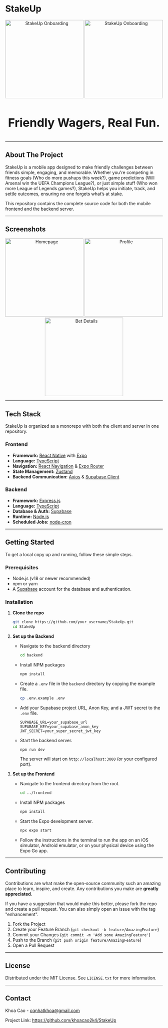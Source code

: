 # StakeUp

<div align="center">
  <img src="frontend/assets/images/onboard_img.gif" alt="StakeUp Onboarding" width="250"/>
  <img src="frontend/assets/images/logo.svg" alt="StakeUp Onboarding" width="250"/>
</div>

<div align="center" style="font-size: 32px;">

<h3>Friendly Wagers, Real Fun.</h3>

</div>

---

## About The Project

StakeUp is a mobile app designed to make friendly challenges between friends simple, engaging, and memorable. Whether you're competing in fitness goals (Who do more pushups this week?), game predictions (Will Arsenal win the UEFA Champions League?), or just simple stuff (Who won more League of Legends games?), StakeUp helps you initiate, track, and settle outcomes, ensuring no one forgets what’s at stake.

This repository contains the complete source code for both the mobile frontend and the backend server.

---

## Screenshots

<div align="center">
  <img src="assets/homepage.jpg" alt="Homepage" width="250" />
  <img src="assets/profile.jpg" alt="Profile" width="250" />
  <img src="assets/bet_details.jpg" alt="Bet Details" width="250" />
</div>

---

## Tech Stack

StakeUp is organized as a monorepo with both the client and server in one repository.

### Frontend

*   **Framework:** [React Native](https://reactnative.dev/) with [Expo](https://expo.dev/)
*   **Language:** [TypeScript](https://www.typescriptlang.org/)
*   **Navigation:** [React Navigation](https://reactnavigation.org/) & [Expo Router](https://expo.github.io/router/)
*   **State Management:** [Zustand](https://github.com/pmndrs/zustand)
*   **Backend Communication:** [Axios](https://axios-http.com/) & [Supabase Client](https://supabase.com/docs/library/js/getting-started)

### Backend

*   **Framework:** [Express.js](https://expressjs.com/)
*   **Language:** [TypeScript](https://www.typescriptlang.org/)
*   **Database & Auth:** [Supabase](https://supabase.com/)
*   **Runtime:** [Node.js](https://nodejs.org/)
*   **Scheduled Jobs:** [node-cron](https://github.com/node-cron/node-cron)

---

## Getting Started

To get a local copy up and running, follow these simple steps.

### Prerequisites

*   Node.js (v18 or newer recommended)
*   npm or yarn
*   A [Supabase](https://supabase.com/) account for the database and authentication.

### Installation

1.  **Clone the repo**
    ```sh
    git clone https://github.com/your_username/StakeUp.git
    cd StakeUp
    ```

2.  **Set up the Backend**

    *   Navigate to the backend directory
        ```sh
        cd backend
        ```
    *   Install NPM packages
        ```sh
        npm install
        ```
    *   Create a `.env` file in the `backend` directory by copying the example file.
        ```sh
        cp .env.example .env
        ```
    *   Add your Supabase project URL, Anon Key, and a JWT secret to the `.env` file.
        ```dotenv
        SUPABASE_URL=your_supabase_url
        SUPABASE_KEY=your_supabase_anon_key
        JWT_SECRET=your_super_secret_jwt_key
        ```
    *   Start the backend server.
        ```sh
        npm run dev
        ```
        The server will start on `http://localhost:3000` (or your configured port).

3.  **Set up the Frontend**

    *   Navigate to the frontend directory from the root.
        ```sh
        cd ../frontend
        ```
    *   Install NPM packages
        ```sh
        npm install
        ```
    *   Start the Expo development server.
        ```sh
        npx expo start
        ```
    *   Follow the instructions in the terminal to run the app on an iOS simulator, Android emulator, or on your physical device using the Expo Go app.

---

## Contributing

Contributions are what make the open-source community such an amazing place to learn, inspire, and create. Any contributions you make are **greatly appreciated**.

If you have a suggestion that would make this better, please fork the repo and create a pull request. You can also simply open an issue with the tag "enhancement".

1.  Fork the Project
2.  Create your Feature Branch (`git checkout -b feature/AmazingFeature`)
3.  Commit your Changes (`git commit -m 'Add some AmazingFeature'`)
4.  Push to the Branch (`git push origin feature/AmazingFeature`)
5.  Open a Pull Request

---

## License

Distributed under the MIT License. See `LICENSE.txt` for more information.

---

## Contact

Khoa Cao - cqnhatkhoa@gmail.com

Project Link: https://github.com/khoacao2k4/StakeUp

